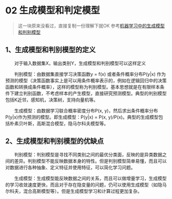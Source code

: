 # 02 生成模型和判定模型
>这一块原来没看过，直接复制一份理解下就OK
参考[机器学习中的生成模型和判别模型](https://www.cnblogs.com/jiangxinyang/p/9301955.html)

## 1、生成模型和判别模型的定义

　　对于输入数据集X，输出类别Y，生成模型和判别模型可以这样定义

　　判别模型：由数据集直接学习决策函数y = f(x) 或者条件概率分布P(y|x) 作为预测的模型（决策函数事实上是可以用条件概率表示的，例如在逻辑回归中的决策函数和转换成条件概率），这样的模型称为判别模型。基本思想就是在有限样本条件下建立判别函数，不考虑样本的产生模型，直接研究预测模型。典型的判别模型包括K近邻，感知机，决策树，支持向量机等。

　　生成模型：由数据学习联合概率密度分布P(x, y)，然后求出条件概率分布P(y|x)作为预测的模型。即生成模型：P(y|x) = P(x, y)/P(x)。典型的生成模型包括朴素贝叶斯，高斯混合模型，隐马尔科夫模型等。

 

## 2、生成模型和判别模型的优缺点

　　判别模型：判别模型是寻找不同类别之间的最优分类面，反映的是异类数据之间的差异。判别模型不能反映数据本身的特性。但是判别模型简单易懂，而且可以对数据进行各种抽象、定义特征并使用特征，可以简化学习问题。

　　生成模型：生成模型能反映数据之间的关系，而且可以做增量学习，生成模型的学习收敛速度更快，而且对于存在隐变量的问题，仍可以使用生成模型（如隐马尔科夫，混合高斯模型等）。但是生成模型学习和计算过程更加复杂。

